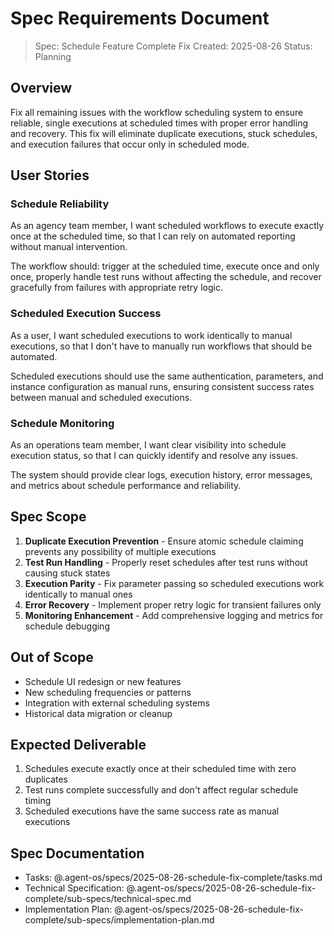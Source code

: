 # Spec Requirements Document

> Spec: Schedule Feature Complete Fix
> Created: 2025-08-26
> Status: Planning

## Overview

Fix all remaining issues with the workflow scheduling system to ensure reliable, single executions at scheduled times with proper error handling and recovery. This fix will eliminate duplicate executions, stuck schedules, and execution failures that occur only in scheduled mode.

## User Stories

### Schedule Reliability

As an agency team member, I want scheduled workflows to execute exactly once at the scheduled time, so that I can rely on automated reporting without manual intervention.

The workflow should: trigger at the scheduled time, execute once and only once, properly handle test runs without affecting the schedule, and recover gracefully from failures with appropriate retry logic.

### Scheduled Execution Success

As a user, I want scheduled executions to work identically to manual executions, so that I don't have to manually run workflows that should be automated.

Scheduled executions should use the same authentication, parameters, and instance configuration as manual runs, ensuring consistent success rates between manual and scheduled executions.

### Schedule Monitoring

As an operations team member, I want clear visibility into schedule execution status, so that I can quickly identify and resolve any issues.

The system should provide clear logs, execution history, error messages, and metrics about schedule performance and reliability.

## Spec Scope

1. **Duplicate Execution Prevention** - Ensure atomic schedule claiming prevents any possibility of multiple executions
2. **Test Run Handling** - Properly reset schedules after test runs without causing stuck states
3. **Execution Parity** - Fix parameter passing so scheduled executions work identically to manual ones
4. **Error Recovery** - Implement proper retry logic for transient failures only
5. **Monitoring Enhancement** - Add comprehensive logging and metrics for schedule debugging

## Out of Scope

- Schedule UI redesign or new features
- New scheduling frequencies or patterns
- Integration with external scheduling systems
- Historical data migration or cleanup

## Expected Deliverable

1. Schedules execute exactly once at their scheduled time with zero duplicates
2. Test runs complete successfully and don't affect regular schedule timing
3. Scheduled executions have the same success rate as manual executions

## Spec Documentation

- Tasks: @.agent-os/specs/2025-08-26-schedule-fix-complete/tasks.md
- Technical Specification: @.agent-os/specs/2025-08-26-schedule-fix-complete/sub-specs/technical-spec.md
- Implementation Plan: @.agent-os/specs/2025-08-26-schedule-fix-complete/sub-specs/implementation-plan.md